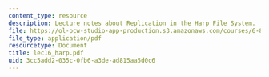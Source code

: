 ```yaml
---
content_type: resource
description: Lecture notes about Replication in the Harp File System.
file: https://ol-ocw-studio-app-production.s3.amazonaws.com/courses/6-824-distributed-computer-systems-engineering-spring-2006/3cc5add2035c0fb6a3dead815aa5d0c6_lec16_harp.pdf
file_type: application/pdf
resourcetype: Document
title: lec16_harp.pdf
uid: 3cc5add2-035c-0fb6-a3de-ad815aa5d0c6
---
```

